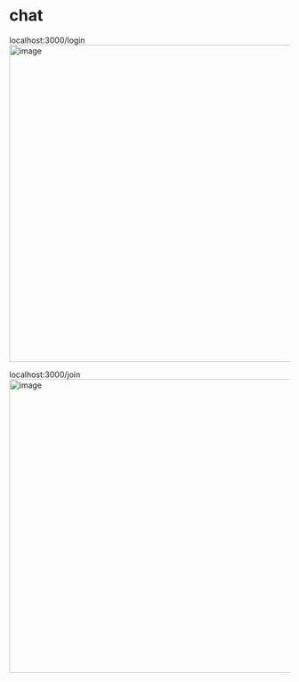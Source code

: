 # chat

localhost:3000/login<br>
<img width="569" alt="image" src="https://github.com/JeongSH1/chat/assets/125888614/1374cd52-3554-401a-bc17-e70f078519ee">

localhost:3000/join<br>
<img width="527" alt="image" src="https://github.com/JeongSH1/chat/assets/125888614/a0cdd11f-77f0-41e5-82fa-e38a8a20c83f">
